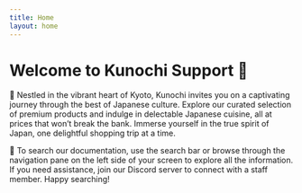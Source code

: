 ```yaml
---
title: Home
layout: home
---
```


# Welcome to Kunochi Support 👋

🌸 Nestled in the vibrant heart of Kyoto, Kunochi invites you on a captivating journey through the best of Japanese culture. Explore our curated selection of premium products and indulge in delectable Japanese cuisine, all at prices that won’t break the bank. Immerse yourself in the true spirit of Japan, one delightful shopping trip at a time.

🔎 To search our documentation, use the search bar or browse through the navigation pane on the left side of your screen to explore all the information. If you need assistance, join our Discord server to connect with a staff member. Happy searching!


